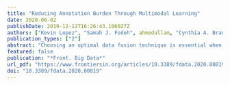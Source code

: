 ```yaml
---
title: "Reducing Annotation Burden Through Multimodal Learning"
date: 2020-06-02
publishDate: 2019-12-12T16:26:43.106027Z
authors: ["Kevin Lopez", "Samah J. Fodeh", ahmedallam, "Cynthia A. Brandt", "Michael Krauthammer"]
publication_types: ["2"]
abstract: "Choosing an optimal data fusion technique is essential when performing machine learning with multimodal data. In this study, we examined deep learning-based multimodal fusion techniques for the combined classification of radiological images and associated text reports. In our analysis, we (1) compared the classification performance of three prototypical multimodal fusion techniques: Early, Late, and Model fusion, (2) assessed the performance of multimodal compared to unimodal learning; and finally (3) investigated the amount of labeled data needed by multimodal vs. unimodal models to yield comparable classification performance. Our experiments demonstrate the potential of multimodal fusion methods to yield competitive results using less training data (labeled data) than their unimodal counterparts. This was more pronounced using the Early and less so using the Model and Late fusion approaches. With increasing amount of training data, unimodal models achieved comparable results to multimodal models. Overall, our results suggest the potential of multimodal learning to decrease the need for labeled training data resulting in a lower annotation burden for domain experts."
featured: false
publication: "*Front. Big Data*"
url_pdf: "https://www.frontiersin.org/articles/10.3389/fdata.2020.00019/full"
doi: "10.3389/fdata.2020.00019"
---
```


